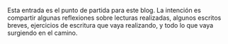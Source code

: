 <!--
.. title: Punto de partida
.. slug: punto-de-partida
.. date: 2022-02-27 20:23:47 UTC-06:00
.. tags: 
.. category: 
.. link: 
.. description: 
.. type: text
-->

Esta entrada es el punto de partida para este blog. La intención es compartir algunas reflexiones sobre lecturas realizadas, algunos escritos breves, ejercicios de escritura que vaya realizando, y todo lo que vaya surgiendo en el camino.
